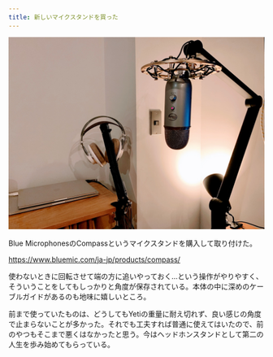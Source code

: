 ```yaml
---
title: 新しいマイクスタンドを買った
---
```


![](/images/2020-09-16-blue-microphones-compass.jpg)

Blue MicrophonesのCompassというマイクスタンドを購入して取り付けた。

https://www.bluemic.com/ja-jp/products/compass/

使わないときに回転させて端の方に追いやっておく…という操作がやりやすく、そういうことをしてもしっかりと角度が保存されている。本体の中に深めのケーブルガイドがあるのも地味に嬉しいところ。

前まで使っていたものは、どうしてもYetiの重量に耐え切れず、良い感じの角度で止まらないことが多かった。それでも工夫すれば普通に使えてはいたので、前のやつもそこまで悪くはなかったと思う。今はヘッドホンスタンドとして第二の人生を歩み始めてもらっている。
